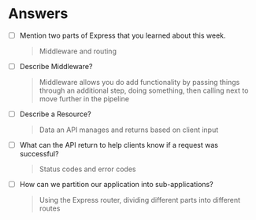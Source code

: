 # Answers

- [ ] Mention two parts of Express that you learned about this week.

  > Middleware and routing

- [ ] Describe Middleware?

  > Middleware allows you do add functionality by passing things through an
  > additional step, doing something, then calling next to move further in the
  > pipeline

- [ ] Describe a Resource?

  > Data an API manages and returns based on client input

- [ ] What can the API return to help clients know if a request was successful?

  > Status codes and error codes

- [ ] How can we partition our application into sub-applications?

  > Using the Express router, dividing different parts into different routes
